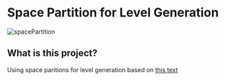 # Space Partition for Level Generation

![spacePartition](https://github.com/user-attachments/assets/007b6c64-83ba-4cf1-8ea4-fa4798b4ce7e)

## What is this project?

Using space paritions for level generation based on [this text](https://www.pcgbook.com/chapter03.pdf)
